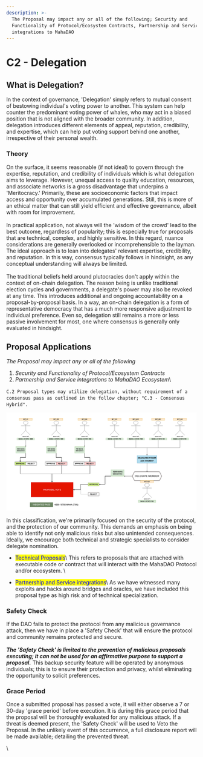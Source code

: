 ```yaml
---
description: >-
  The Proposal may impact any or all of the following; Security and
  Functionality of Protocol/Ecosystem Contracts, Partnership and Service
  integrations to MahaDAO
---
```


# C2 - Delegation

## What is Delegation?

In the context of governance, 'Delegation' simply refers to mutual consent of bestowing individual's voting power to another. This system can help counter the predominant voting power of whales, who may act in a biased position that is not aligned with the broader community. In addition, delegation introduces different elements of appeal, reputation, credibility, and expertise,  which can help put voting support behind one another, irrespective of their personal wealth.&#x20;

### Theory

On the surface, it seems reasonable (if not ideal) to govern through the expertise, reputation, and credibility of individuals which is what delegation aims to leverage. However, unequal access to quality education, resources, and associate networks is a gross disadvantage that underpins a 'Meritocracy.' Primarily, these are socioeconomic factors that impact access and opportunity over accumulated generations. Still, this is more of an ethical matter that can still yield efficient and effective governance, albeit with room for improvement. \
\
In practical application, not always will the 'wisdom of the crowd' lead to the best outcome, regardless of popularity; this is especially true for proposals that are technical, complex, and highly sensitive. In this regard, nuance considerations are generally overlooked or incomprehensible to the layman. The ideal approach is to lean into delegates' relevant expertise, credibility, and reputation. In this way, consensus typically follows in hindsight, as any conceptual understanding will always be limited.\
\
The traditional beliefs held around plutocracies don't apply within the context of on-chain delegation. The reason being is unlike traditional election cycles and governments, a delegate's power may also be revoked at any time. This introduces additional and ongoing accountability on a proposal-by-proposal basis. In a way, an on-chain delegation is a form of representative democracy that has a much more responsive adjustment to individual preference. Even so, delegation still remains a more or less passive involvement for most, one where consensus is generally only evaluated in hindsight.

## Proposal Applications

_The Proposal may impact any or all of the following_

1. _Security and Functionality of Protocol/Ecosystem Contracts_
2. _Partnership and Service integrations to MahaDAO Ecosystem_\


`C.2 Proposal types may utilize delegation, without requirement of a consensus pass as outlined in the follow chapter; "C.3 - Consensus Hybrid".`

![MahaDAO Delegate System](<../../.gitbook/assets/image (2).png>)

In this classification, we're primarily focused on the security of the protocol, and the protection of our community. This demands an emphasis on being able to identify not only malicious risks but also unintended consequences. Ideally, we encourage both technical and strategic specialists to consider delegate nomination.&#x20;

* <mark style="color:blue;">Technical Proposals</mark>\ <mark style="color:blue;"></mark>This refers to proposals that are attached with executable code or contract that will interact with the MahaDAO Protocol and/or ecosystem. \

* <mark style="color:blue;">Partnership and Service integrations</mark>\ <mark style="color:blue;"></mark>As we have witnessed many exploits and hacks around bridges and oracles, we have included this proposal type as high risk and of technical specialization.&#x20;

### Safety Check

If the DAO fails to protect the protocol from any malicious governance attack, then we have in place a 'Safety Check' that will ensure the protocol and community remains protected and secure. \
\
_**The 'Safety Check' is limited to the prevention of malicious proposals executing; it can not be used for an affirmative purpose to support a proposal.**_ This backup security feature will be operated by anonymous individuals; this is to ensure their protection and privacy, whilst eliminating the opportunity to solicit preferences.

### Grace Period

Once a submitted proposal has passed a vote, it will either observe a 7 or 30-day 'grace period' before execution. It is during this grace period that the proposal will be thoroughly evaluated for any malicious attack. If a threat is deemed present, the 'Safety Check' will be used to Veto the Proposal. In the unlikely event of this occurrence, a full disclosure report will be made available; detailing the prevented threat.   &#x20;

\
